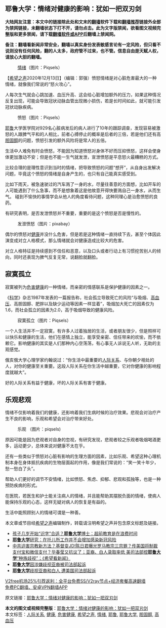  <h2>耶鲁大学：情绪对健康的影响：犹如一把双刃剑</h2> <p class="notice"><b>大陆网友注意：本文中的链接除此处和文末的<a href="https://github.com/bannedbook/fanqiang" >翻墙</a>软件下载和<a href="https://github.com/killgcd/justmysocks/blob/master/README.md">翻墙推荐</a>链接外全部为禁网链接，未翻墙状态下打不开，请勿点击。此为文字版禁闻，欲看图文视频完整版和更多禁闻，请下载<a href="https://github.com/bannedbook/fanqiang">翻墙软件或APP</a>后翻墙上禁闻网。</p><p>备注：翻墙看新闻非常安全，翻墙以真实身份发表敏感言论有一定风险，但只看不说则没有任何风险，翻的人太多，政府管不过来，也不管。信息自由是天赋人权，请放心大胆的翻墙。</b></p>  <div class="entry"> <figure><figcaption><a href="https://www.bannedbook.org/bnews/tag/%E6%83%85%E7%BB%AA/" class="st_tag internal_tag" rel="tag" title="标签 情绪 下的日志">情绪</a>（图片：Piqsels）</figcaption></figure> <p>【<span class='wp_keywordlink_affiliate'><a href="https://www.soundofhope.org" title="希望之声" target="_blank">希望之声</a></span>2020年12月13日】（编辑：郭强）愤怒情绪是对心脏危害最大的一种情绪，就像我们常说的“怒火攻心”。</p> <p>人每次生气就会心跳加速、血压升高、这会给心脏增加额外的压力，如果这种情况反复出现，可能会导致冠状动脉血管出现微小损伤，若是长时间如此，就可能引发冠状动脉疾病。</p> <figure><figcaption>愤怒（图片：Piqsels）</figcaption></figure> <p><a href="https://www.bannedbook.org/bnews/tag/%E8%80%B6%E9%B2%81/" class="st_tag internal_tag" rel="tag" title="标签 耶鲁 下的日志">耶鲁</a>大学医学院对929名心脏病发后的病人进行了10年的跟踪调查，发现容易被激怒的人跟脾气平和的人相比，前者心搏停止的概率是后者的三倍，若是他们还有高<a href="https://www.bannedbook.org/bnews/tag/%e8%83%86%e5%9b%ba%e9%86%87/" class="st_tag internal_tag" rel="tag" title="标签 胆固醇 下的日志">胆固醇</a>的问题，愤怒引发的额外风险将是常人的五倍。</p> <p>生活中人难免有时会愤怒，不能因为知道愤怒对身体不好而压抑愤怒，这样会使身体更加激动不安；但是也不能一生气就发泄，宣泄愤怒是平息怒火最糟糕的方式。</p> <p>比较合理的是理性意识到当时的情绪，把导致愤怒的问题“想开”，从自身出发解决问题，毕竟这个愤怒的情绪是自身产生的，也只有自己能真实感受到。</p>  <p>比如下雨天，被急速驶过的汽车溅了一身的水，尽量往善意的方面想，比如开车的人可能遇到了什么急事，而不是想象着这是他故意开得快要溅自己一身水，从而生气。 碰到不愉快的事情学会从他人的角度看待问题，这种同理心是治愈愤怒的良药。</p> <p>有研究表明，是否发泄愤怒并不重要，重要的是这个愤怒是否是慢性的。</p> <figure><figcaption>发泄愤怒（图片：pixabay）</figcaption></figure> <p>偶尔的愤怒对<a href="https://www.bannedbook.org/bnews/tag/%e5%81%a5%e5%ba%b7/" class="st_tag internal_tag" rel="tag" title="标签 健康 下的日志">健康</a>并没什么危害，但是若是这种情绪一直持续下去，甚至个体因此演变成对立人格模式，那么情绪就会对健康造成比较大的危害。</p> <p>对立人格特征是持续感到不信任和恶意，以及口头或者行动上有习惯挖苦别人的倾向，同时还表现为脾气反复无常，说翻脸就翻脸。</p> <h2>寂寞孤立</h2> <p>寂寞被列为<a href="https://www.bannedbook.org/bnews/tag/%E5%8D%B1%E5%AE%B3%E5%81%A5%E5%BA%B7/" class="st_tag internal_tag" rel="tag" title="标签 危害健康 下的日志">危害健康</a>的一种情绪，而亲密的情感联系是保护健康的因素之一。</p>  <p>《<span class='wp_keywordlink'><a href="https://www.bannedbook.org/forum11/topic309.html" title="禁片：“科学”的棍子" target="_blank">科学</a></span>》杂志1987年发表的一篇报告称，社会孤立导致死亡的风险“与吸烟、<a href="https://www.bannedbook.org/bnews/tag/%e9%ab%98%e8%a1%80%e5%8e%8b/" class="st_tag internal_tag" rel="tag" title="标签 高血压 下的日志">高血压</a>、高胆固醇、肥胖以及缺少运动等因素一样显着”，吸烟加大死亡的因素仅为1.6，而社会孤立的因素为2.0，高于吸烟导致的健康风险。</p> <figure><figcaption>寂寞孤立（图片：Piqsels）</figcaption></figure> <p>一个人生活并不一定寂寞，有许多人过着独居的生活，或者朋友很少，但是照样可以快乐和健康的生活，他们在感情上独立，能享受亲密、信任带来的欢愉，而不依赖它。影响健康的其实是人们那种内心空荡荡，有心事无人诉说无人听，无助的主观感觉。</p> <p>俄亥俄大学心理学家约翰说过：“你生活中最重要的<a href="https://www.bannedbook.org/bnews/tag/%E4%BA%BA%E9%99%85%E5%85%B3%E7%B3%BB/" class="st_tag internal_tag" rel="tag" title="标签 人际关系 下的日志">人际关系</a>、与你朝夕相处的人，对你的健康至关重要。这段人际关系在你生活中越重要，它对你健康的影响程度就越大”。</p> <p>好的人际关系有益于健康，坏的人际关系有害于健康。</p> <h2>乐观悲观</h2> <p>情绪不仅影响着我们的健康，还影响着我们生病时候的治疗效果。悲观会对治疗产生不良的影响，乐观和希望会对治疗带来好处。</p>  <figure><figcaption>乐观 （图片：piqsels)</figcaption></figure> <p>原因可能是因为悲观者对自身的忽视，有研究发现，悲观者较之乐观者吸烟喝酒更多，运动更少，总体来说对健康不太在乎。</p> <p>还有一些类似于愤怒对心脏有影响的生理方面的因素，比如乐观、希望这种心理机制本身在身体抵抗疾病的生物层面起的作用，像是我们常说的：“笑一笑十年少，愁一愁白了头”。</p> <p>帮助人们更好的调节不安情绪，比如愤怒、焦虑、抑郁、悲观和孤独等，也是一种预防疾病的形式。</p> <p>在医院，若医生和护士能关注病人的情绪，并且能帮助其摆脱负面的情绪，使病人能保持乐观的心态，这样无疑对病人的恢复是有益的。</p> <p>生活中能照顾别人的情绪可谓是一种善。</p>  <p>本文章或节目经<a href="https://www.bannedbook.org/bnews/tag/%e5%b8%8c%e6%9c%9b%e4%b9%8b%e5%a3%b0/" class="st_tag internal_tag" rel="tag" title="标签 希望之声 下的日志">希望之声</a>编辑制作，转载请注明希望之声并包含原文标题及链接。</p> <ul class='op-related-articles' title='相关阅读'> <li><a href='https://www.bannedbook.org/bnews/lifebaike/20201104/1425459.html' target='_blank'>孩子几岁开始“识字”合适？<b>耶鲁大学</b>博士：超前教育是在浪费时间</a></li> <li><a href='https://www.bannedbook.org/bnews/cnnews/20201016/1414567.html' target='_blank'><b>耶鲁大学</b>研究：在托儿所工作并不会增加感染新冠风险</a></li> <li><a href='https://www.bannedbook.org/bnews/bannedvideo/20201009/1411376.html' target='_blank'>中共迫害宗教新方法？基督变JD!陈日君曝光罗马教宗三宗罪？传美国将制裁支付宝和微信支付？华春莹又抗议了；亚裔、白人录取率低 美司法部控<b>耶鲁大学</b>“种族歧视”；《希望看新闻》</a></li> <li><a href='https://www.bannedbook.org/bnews/comments/20201010/1411145.html' target='_blank'><b>耶鲁大学</b>因涉嫌歧视亚裔被司法部起诉</a></li> <li><a href='https://www.bannedbook.org/bnews/cnnews/20201009/1410749.html' target='_blank'><b>耶鲁大学</b>歧视亚裔和白人 遭美国司法部起诉</a></li> </ul> <p class="texttj"> <a href="https://www.bannedbook.org/forum23/topic22702.html" target="_blank">V2free机场25%引荐返利：全平台免费SS/V2ray节点+经济套餐高速翻墙</a><br/> <a href="https://github.com/bannedbook/fanqiang/wiki/%E7%A6%81%E9%97%BB%E7%BD%91%E5%AE%89%E5%8D%93%E7%BF%BB%E5%A2%99%E6%96%B0%E9%97%BBAPP" target="_blank">免费PC翻墙、安卓VPN翻墙APP</a></p><p>原文链接：<a class="src_link"  href="https://www.soundofhope.org/post/450508" target="_blank">耶鲁大学：情绪对健康的影响：犹如一把双刃剑</a></p><a name='sharetosocial'></a>       <div><b>本文的图文或视频完整版</b>：<a href='https://www.bannedbook.org/bnews/comments/20201213/1447046.html'>耶鲁大学：情绪对健康的影响：犹如一把双刃剑</a></div>  </div><!--END ENTRY--> <div class="postfooter"> <div>本文标签：<a href="https://www.bannedbook.org/bnews/tag/%E4%BA%BA%E9%99%85%E5%85%B3%E7%B3%BB/" rel="tag">人际关系</a>, <a href="https://www.bannedbook.org/bnews/tag/%e5%81%a5%e5%ba%b7/" rel="tag">健康</a>, <a href="https://www.bannedbook.org/bnews/tag/%E5%8D%B1%E5%AE%B3%E5%81%A5%E5%BA%B7/" rel="tag">危害健康</a>, <a href="https://www.bannedbook.org/bnews/tag/%e5%b8%8c%e6%9c%9b%e4%b9%8b%e5%a3%b0/" rel="tag">希望之声</a>, <a href="https://www.bannedbook.org/bnews/tag/%E6%83%85%E7%BB%AA/" rel="tag">情绪</a>, <a href="https://www.bannedbook.org/bnews/tag/%E8%80%B6%E9%B2%81/" rel="tag">耶鲁</a>, <a href="https://www.bannedbook.org/bnews/tag/%e8%80%b6%e9%b2%81%e5%a4%a7%e5%ad%a6/" rel="tag">耶鲁大学</a>, <a href="https://www.bannedbook.org/bnews/tag/%e8%83%86%e5%9b%ba%e9%86%87/" rel="tag">胆固醇</a>, <a href="https://www.bannedbook.org/bnews/tag/%e9%ab%98%e8%a1%80%e5%8e%8b/" rel="tag">高血压</a></div>  </div><!--END POSTFOOTER--> 